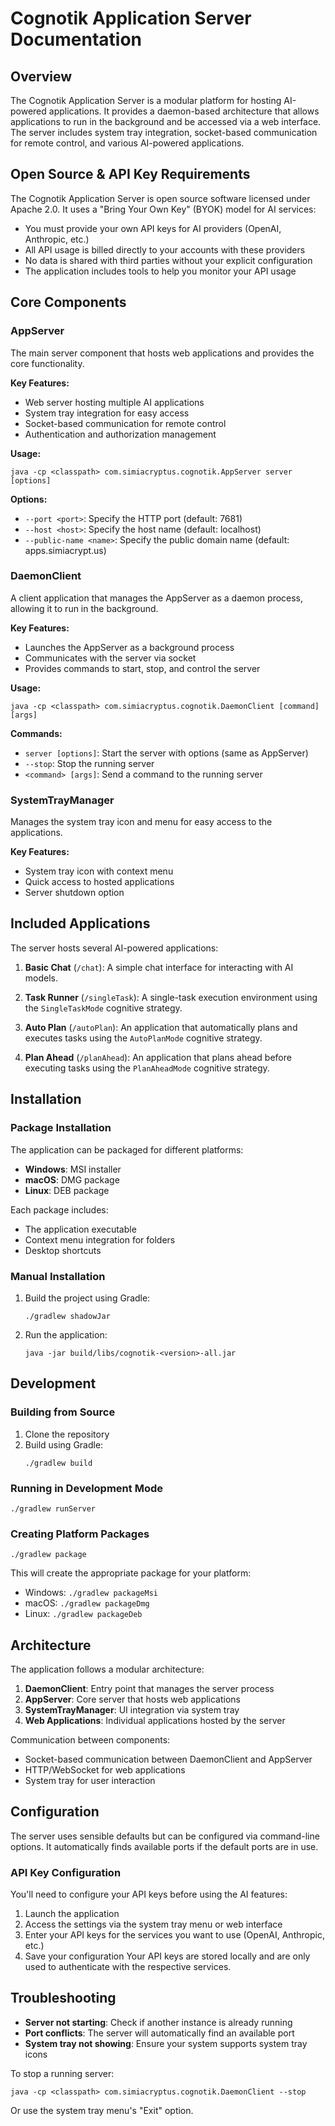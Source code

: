 # Cognotik Application Server Documentation

## Overview

The Cognotik Application Server is a modular platform for hosting AI-powered applications. It provides a daemon-based
architecture that allows applications to run in the background and be accessed via a web interface. The server includes
system tray integration, socket-based communication for remote control, and various AI-powered applications.

## Open Source & API Key Requirements

The Cognotik Application Server is open source software licensed under Apache 2.0. It uses a "Bring Your Own Key" (BYOK)
model for AI services:

- You must provide your own API keys for AI providers (OpenAI, Anthropic, etc.)
- All API usage is billed directly to your accounts with these providers
- No data is shared with third parties without your explicit configuration
- The application includes tools to help you monitor your API usage

## Core Components

### AppServer

The main server component that hosts web applications and provides the core functionality.

**Key Features:**

- Web server hosting multiple AI applications
- System tray integration for easy access
- Socket-based communication for remote control
- Authentication and authorization management

**Usage:**

```
java -cp <classpath> com.simiacryptus.cognotik.AppServer server [options]
```

**Options:**

- `--port <port>`: Specify the HTTP port (default: 7681)
- `--host <host>`: Specify the host name (default: localhost)
- `--public-name <name>`: Specify the public domain name (default: apps.simiacrypt.us)

### DaemonClient

A client application that manages the AppServer as a daemon process, allowing it to run in the background.

**Key Features:**

- Launches the AppServer as a background process
- Communicates with the server via socket
- Provides commands to start, stop, and control the server

**Usage:**

```
java -cp <classpath> com.simiacryptus.cognotik.DaemonClient [command] [args]
```

**Commands:**

- `server [options]`: Start the server with options (same as AppServer)
- `--stop`: Stop the running server
- `<command> [args]`: Send a command to the running server

### SystemTrayManager

Manages the system tray icon and menu for easy access to the applications.

**Key Features:**

- System tray icon with context menu
- Quick access to hosted applications
- Server shutdown option

## Included Applications

The server hosts several AI-powered applications:

1. **Basic Chat** (`/chat`): A simple chat interface for interacting with AI models.

2. **Task Runner** (`/singleTask`): A single-task execution environment using the `SingleTaskMode` cognitive strategy.

3. **Auto Plan** (`/autoPlan`): An application that automatically plans and executes tasks using the `AutoPlanMode`
   cognitive strategy.

4. **Plan Ahead** (`/planAhead`): An application that plans ahead before executing tasks using the `PlanAheadMode`
   cognitive strategy.

## Installation

### Package Installation

The application can be packaged for different platforms:

- **Windows**: MSI installer
- **macOS**: DMG package
- **Linux**: DEB package

Each package includes:

- The application executable
- Context menu integration for folders
- Desktop shortcuts

### Manual Installation

1. Build the project using Gradle:
   ```
   ./gradlew shadowJar
   ```

2. Run the application:
   ```
   java -jar build/libs/cognotik-<version>-all.jar
   ```

## Development

### Building from Source

1. Clone the repository
2. Build using Gradle:
   ```
   ./gradlew build
   ```

### Running in Development Mode

```
./gradlew runServer
```

### Creating Platform Packages

```
./gradlew package
```

This will create the appropriate package for your platform:

- Windows: `./gradlew packageMsi`
- macOS: `./gradlew packageDmg`
- Linux: `./gradlew packageDeb`

## Architecture

The application follows a modular architecture:

1. **DaemonClient**: Entry point that manages the server process
2. **AppServer**: Core server that hosts web applications
3. **SystemTrayManager**: UI integration via system tray
4. **Web Applications**: Individual applications hosted by the server

Communication between components:

- Socket-based communication between DaemonClient and AppServer
- HTTP/WebSocket for web applications
- System tray for user interaction

## Configuration

The server uses sensible defaults but can be configured via command-line options. It automatically finds available ports
if the default ports are in use.

### API Key Configuration

You'll need to configure your API keys before using the AI features:

1. Launch the application
2. Access the settings via the system tray menu or web interface
3. Enter your API keys for the services you want to use (OpenAI, Anthropic, etc.)
4. Save your configuration
   Your API keys are stored locally and are only used to authenticate with the respective services.

## Troubleshooting

- **Server not starting**: Check if another instance is already running
- **Port conflicts**: The server will automatically find an available port
- **System tray not showing**: Ensure your system supports system tray icons

To stop a running server:

```
java -cp <classpath> com.simiacryptus.cognotik.DaemonClient --stop
```

Or use the system tray menu's "Exit" option.